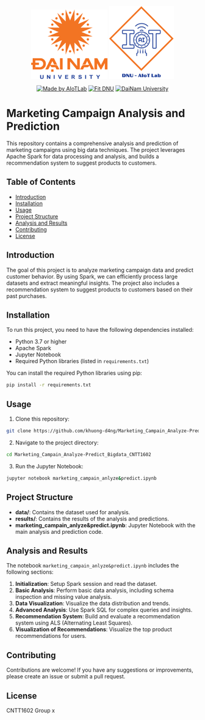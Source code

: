 <div align="center">

<p align="center">
   <img src="docs/images/logo.png" alt="DaiNam University Logo" width="200"/>
   <img src="docs/images/AIoTLab_logo.png" alt="AIoTLab Logo" width="170"/>
</p>

[![Made by AIoTLab](https://img.shields.io/badge/Made%20by%20AIoTLab-blue?style=for-the-badge)](https://www.facebook.com/DNUAIoTLab)
[![Fit DNU](https://img.shields.io/badge/Fit%20DNU-green?style=for-the-badge)](https://fitdnu.net/)
[![DaiNam University](https://img.shields.io/badge/DaiNam%20University-red?style=for-the-badge)](https://dainam.edu.vn)

</div>

# Marketing Campaign Analysis and Prediction

This repository contains a comprehensive analysis and prediction of marketing campaigns using big data techniques. The project leverages Apache Spark for data processing and analysis, and builds a recommendation system to suggest products to customers.

## Table of Contents

- [Introduction](#introduction)
- [Installation](#installation)
- [Usage](#usage)
- [Project Structure](#project-structure)
- [Analysis and Results](#analysis-and-results)
- [Contributing](#contributing)
- [License](#license)

## Introduction

The goal of this project is to analyze marketing campaign data and predict customer behavior. By using Spark, we can efficiently process large datasets and extract meaningful insights. The project also includes a recommendation system to suggest products to customers based on their past purchases.

## Installation

To run this project, you need to have the following dependencies installed:

- Python 3.7 or higher
- Apache Spark
- Jupyter Notebook
- Required Python libraries (listed in `requirements.txt`)

You can install the required Python libraries using pip:

```bash
pip install -r requirements.txt
```

## Usage

1. Clone this repository:

```bash
git clone https://github.com/khuong-d4ng/Marketing_Campain_Analyze-Predict_Bigdata_CNTT1602.git
```

2. Navigate to the project directory:

```bash
cd Marketing_Campain_Analyze-Predict_Bigdata_CNTT1602
```

3. Run the Jupyter Notebook:

```bash
jupyter notebook marketing_campain_anlyze&predict.ipynb
```

## Project Structure

- **data/**: Contains the dataset used for analysis.
- **results/**: Contains the results of the analysis and predictions.
- **marketing_campain_anlyze&predict.ipynb**: Jupyter Notebook with the main analysis and prediction code.

## Analysis and Results

The notebook `marketing_campain_anlyze&predict.ipynb` includes the following sections:

1. **Initialization**: Setup Spark session and read the dataset.
2. **Basic Analysis**: Perform basic data analysis, including schema inspection and missing value analysis.
3. **Data Visualization**: Visualize the data distribution and trends.
4. **Advanced Analysis**: Use Spark SQL for complex queries and insights.
5. **Recommendation System**: Build and evaluate a recommendation system using ALS (Alternating Least Squares).
6. **Visualization of Recommendations**: Visualize the top product recommendations for users.

## Contributing

Contributions are welcome! If you have any suggestions or improvements, please create an issue or submit a pull request.

## License

CNTT1602 Group x

